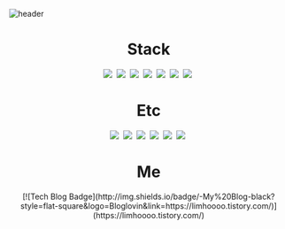 ![header](https://capsule-render.vercel.app/api?type=waving&color=auto&height=350&section=header&text=Lim%20Ho%20Github&fontSize=90&animation=fadeIn&fontAlignY=38&desc=Front-End%20Developer&descAlignY=51&descAlign=74)
  <div align=center>
	<h1>Stack</h1>	
<img src="https://img.shields.io/badge/HTML-E34F26?style=flat-square&logo=HTML5&logoColor=white"/></a>&nbsp 
<img src="https://img.shields.io/badge/CSS-1572B6?style=flat-square&logo=css3&logoColor=white"/></a>&nbsp 
<img src="https://img.shields.io/badge/Javascript-F7DF1E?style=flat-square&logo=Javascript&logoColor=white"/></a>&nbsp 
<img src="https://img.shields.io/badge/Jquery-0769AD?style=flat-square&logo=jQuery&logoColor=white"/></a>&nbsp 
<img src="https://img.shields.io/badge/Vue.js-4FC08D?style=flat-square&logo=Vue.js&logoColor=white"/></a>&nbsp 
<img src="https://img.shields.io/badge/Java-007396?style=flat-square&logo=java&logoColor=white"/></a>&nbsp 
<img src="https://img.shields.io/badge/MySql-4479A1?style=flat-square&logo=MySQL&logoColor=white"/></a>&nbsp 
  </div>
  <div align=center>
<h1>Etc</h1>	
<img src="https://img.shields.io/badge/Vuetify-1867C0?style=flat-square&logo=Vuetify&logoColor=white"/></a>&nbsp 
<img src="https://img.shields.io/badge/Axios-2C5BB4?style=flat-square&logo=AIOHTTP&logoColor=white"/></a>&nbsp 
<img src="https://img.shields.io/badge/Vuex-F7DF1E?style=flat-square&logo=Nginx&logoColor=white"/></a>&nbsp 
<img src="https://img.shields.io/badge/NGINX-009639?style=flat-square&logo=Vue.js&logoColor=white"/></a>&nbsp 
<img src="https://img.shields.io/badge/IntelliJ IDEA-000000?style=flat-square&logo=IntelliJ&logoColor=white"/></a>&nbsp 
<img src="https://img.shields.io/badge/WebStorm-000000?style=flat-square&logo=WebStorm&logoColor=white"/></a>&nbsp 
  </div>
  <div align=center>
<h1>Me</h1>	
  [![Tech Blog Badge](http://img.shields.io/badge/-My%20Blog-black?style=flat-square&logo=Bloglovin&link=https://limhoooo.tistory.com/)](https://limhoooo.tistory.com/)
  </div>
